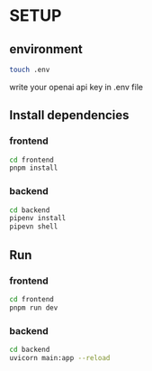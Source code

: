 # SETUP

## environment

```bash
touch .env
```

write your openai api key in .env file

## Install dependencies

### frontend

```bash
cd frontend
pnpm install
```

### backend

```bash
cd backend
pipenv install
pipevn shell
```

## Run

### frontend

```bash
cd frontend
pnpm run dev
```

### backend

```bash
cd backend
uvicorn main:app --reload
```
